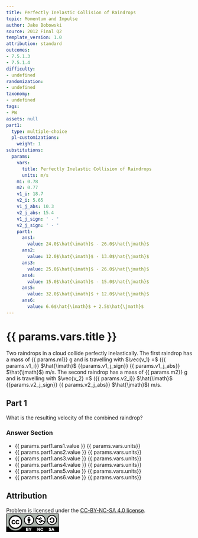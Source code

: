 ```yaml
---
title: Perfectly Inelastic Collision of Raindrops
topic: Momentum and Impulse
author: Jake Bobowski
source: 2012 Final Q2
template_version: 1.0
attribution: standard
outcomes:
- 7.5.1.3
- 7.5.1.4
difficulty:
- undefined
randomization:
- undefined
taxonomy:
- undefined
tags:
- PW
assets: null
part1:
  type: multiple-choice
  pl-customizations:
    weight: 1
substitutions:
  params:
    vars:
      title: Perfectly Inelastic Collision of Raindrops
      units: m/s
    m1: 0.78
    m2: 0.77
    v1_i: 18.7
    v2_i: 5.65
    v1_j_abs: 10.3
    v2_j_abs: 15.4
    v1_j_sign: ' - '
    v2_j_sign: ' - '
    part1:
      ans1:
        value: 24.0$\hat{\imath}$ - 26.0$\hat{\jmath}$
      ans2:
        value: 12.0$\hat{\imath}$ - 13.0$\hat{\jmath}$
      ans3:
        value: 25.0$\hat{\imath}$ - 26.0$\hat{\jmath}$
      ans4:
        value: 15.0$\hat{\imath}$ - 15.0$\hat{\jmath}$
      ans5:
        value: 32.0$\hat{\imath}$ + 12.0$\hat{\jmath}$
      ans6:
        value: 6.6$\hat{\imath}$ + 2.5$\hat{\jmath}$
---
```

# {{ params.vars.title }}
Two raindrops in a cloud collide perfectly inelastically. The first raindrop has a mass of {{ params.m1}} g and is travelling with $\vec{v_1} =$ ({{ params.v1_i}} $\hat{\imath}$ {{params.v1_j_sign}} {{ params.v1_j_abs}} $\hat{\jmath}$) m/s.
The second raindrop has a mass of {{ params.m2}} g and is travelling with $\vec{v_2} =$ ({{ params.v2_i}} $\hat{\imath}$ {{params.v2_j_sign}} {{ params.v2_j_abs}} $\hat{\jmath}$) m/s.
## Part 1

What is the resulting velocity of the combined raindrop?

### Answer Section

- {{ params.part1.ans1.value }} {{ params.vars.units}}
- {{ params.part1.ans2.value }} {{ params.vars.units}}
- {{ params.part1.ans3.value }} {{ params.vars.units}}
- {{ params.part1.ans4.value }} {{ params.vars.units}}
- {{ params.part1.ans5.value }} {{ params.vars.units}}
- {{ params.part1.ans6.value }} {{ params.vars.units}}

## Attribution

Problem is licensed under the [CC-BY-NC-SA 4.0 license](https://creativecommons.org/licenses/by-nc-sa/4.0/).<br> ![The Creative Commons 4.0 license requiring attribution-BY, non-commercial-NC, and share-alike-SA license.](https://raw.githubusercontent.com/firasm/bits/master/by-nc-sa.png)
